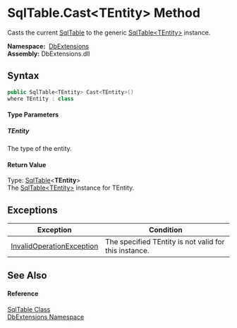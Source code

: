SqlTable.Cast&lt;TEntity> Method
================================
Casts the current [SqlTable][1] to the generic [SqlTable&lt;TEntity>][2] instance.

  **Namespace:**  [DbExtensions][3]  
  **Assembly:** DbExtensions.dll

Syntax
------

```csharp
public SqlTable<TEntity> Cast<TEntity>()
where TEntity : class

```

#### Type Parameters

##### *TEntity*
The type of the entity.

#### Return Value
Type: [SqlTable][2]&lt;**TEntity**>  
The [SqlTable&lt;TEntity>][2] instance for TEntity.

Exceptions
----------

| Exception                      | Condition                                             |
| ------------------------------ | ----------------------------------------------------- |
| [InvalidOperationException][4] | The specified TEntity is not valid for this instance. |


See Also
--------

#### Reference
[SqlTable Class][1]  
[DbExtensions Namespace][3]  

[1]: README.md
[2]: ../SqlTable_1/README.md
[3]: ../README.md
[4]: http://msdn.microsoft.com/en-us/library/2asft85a